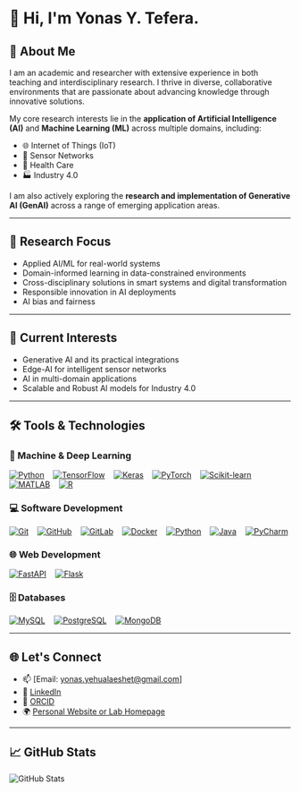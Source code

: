 # 👋 Hi, I'm Yonas Y. Tefera.
## 🧠 About Me

I am an academic and researcher with extensive experience in both teaching and interdisciplinary research. I thrive in diverse, collaborative environments that are passionate about advancing knowledge through innovative solutions.

My core research interests lie in the **application of Artificial Intelligence (AI)** and **Machine Learning (ML)** across multiple domains, including:

- 🌐 Internet of Things (IoT)
- 📡 Sensor Networks
- 🏥 Health Care
- 🏭 Industry 4.0

I am also actively exploring the **research and implementation of Generative AI (GenAI)** across a range of emerging application areas.

---

## 🔬 Research Focus

- Applied AI/ML for real-world systems  
- Domain-informed learning in data-constrained environments  
- Cross-disciplinary solutions in smart systems and digital transformation  
- Responsible innovation in AI deployments
- AI bias and fairness

---

## 🎯 Current Interests

- Generative AI and its practical integrations  
- Edge-AI for intelligent sensor networks  
- AI in multi-domain applications
- Scalable and Robust AI models for Industry 4.0

---

## 🛠️ Tools & Technologies

### 🤖 Machine & Deep Learning  
[![Python](https://img.shields.io/badge/Python-3776AB?style=flat&logo=python&logoColor=white)](https://www.python.org/) &nbsp;&nbsp;
[![TensorFlow](https://img.shields.io/badge/TensorFlow-FF6F00?style=flat&logo=tensorflow&logoColor=white)](https://www.tensorflow.org/) &nbsp;&nbsp;
[![Keras](https://img.shields.io/badge/Keras-D00000?style=flat&logo=keras&logoColor=white)](https://keras.io/) &nbsp;&nbsp;
[![PyTorch](https://img.shields.io/badge/PyTorch-EE4C2C?style=flat&logo=pytorch&logoColor=white)](https://pytorch.org/) &nbsp;&nbsp;
[![Scikit-learn](https://img.shields.io/badge/Scikit--learn-F7931E?style=flat&logo=scikit-learn&logoColor=white)](https://scikit-learn.org/) &nbsp;&nbsp;
[![MATLAB](https://img.shields.io/badge/MATLAB-0076A8?style=flat&logo=Mathworks&logoColor=white)](https://www.mathworks.com/products/matlab.html) &nbsp;&nbsp;
[![R](https://img.shields.io/badge/R-276DC3?style=flat&logo=r&logoColor=white)](https://www.r-project.org/)

### 💻 Software Development  
[![Git](https://img.shields.io/badge/Git-F05032?style=flat&logo=git&logoColor=white)](https://git-scm.com/) &nbsp;&nbsp;
[![GitHub](https://img.shields.io/badge/GitHub-181717?style=flat&logo=github&logoColor=white)](https://github.com/) &nbsp;&nbsp;
[![GitLab](https://img.shields.io/badge/GitLab-FC6D26?style=flat&logo=gitlab&logoColor=white)](https://about.gitlab.com/) &nbsp;&nbsp;
[![Docker](https://img.shields.io/badge/Docker-2496ED?style=flat&logo=docker&logoColor=white)](https://www.docker.com/) &nbsp;&nbsp;
[![Python](https://img.shields.io/badge/Python-3776AB?style=flat&logo=python&logoColor=white)](https://www.python.org/) &nbsp;&nbsp;
[![Java](https://img.shields.io/badge/Java-007396?style=flat&logo=java&logoColor=white)](https://www.oracle.com/java/) &nbsp;&nbsp;
[![PyCharm](https://img.shields.io/badge/PyCharm-000000?style=flat&logo=pycharm&logoColor=white)](https://www.jetbrains.com/pycharm/)

### 🌐 Web Development  
[![FastAPI](https://img.shields.io/badge/FastAPI-009688?style=flat&logo=fastapi&logoColor=white)](https://fastapi.tiangolo.com/) &nbsp;&nbsp;
[![Flask](https://img.shields.io/badge/Flask-000000?style=flat&logo=flask&logoColor=white)](https://flask.palletsprojects.com/)

### 🗄️ Databases  
[![MySQL](https://img.shields.io/badge/MySQL-4479A1?style=flat&logo=mysql&logoColor=white)](https://www.mysql.com/) &nbsp;&nbsp;
[![PostgreSQL](https://img.shields.io/badge/PostgreSQL-336791?style=flat&logo=postgresql&logoColor=white)](https://www.postgresql.org/) &nbsp;&nbsp;
[![MongoDB](https://img.shields.io/badge/MongoDB-47A248?style=flat&logo=mongodb&logoColor=white)](https://www.mongodb.com/)

---

## 🌐 Let's Connect

- 📫 [Email: yonas.yehualaeshet@gmail.com]
- 🔗 [LinkedIn](https://www.linkedin.com/in/yonasy/)
- 🔬 [ORCID](https://orcid.org/0000-0001-8312-695X)
- 🌍 [Personal Website or Lab Homepage](#)

---

## 📈 GitHub Stats

![GitHub Stats](https://github-readme-stats.vercel.app/api?username=your-username&show_icons=true&theme=default)

